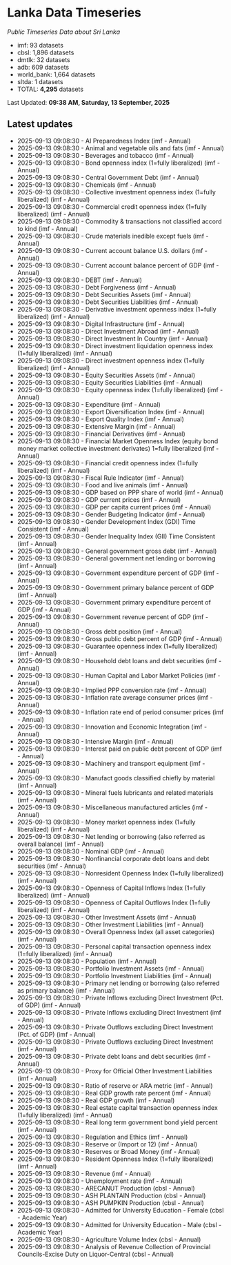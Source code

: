 # Lanka Data Timeseries
*Public Timeseries Data about Sri Lanka*

* imf: 93 datasets
* cbsl: 1,896 datasets
* dmtlk: 32 datasets
* adb: 609 datasets
* world_bank: 1,664 datasets
* sltda: 1 datasets
* TOTAL: **4,295** datasets

Last Updated: **09:38 AM, Saturday, 13 September, 2025**

## Latest updates

* 2025-09-13 09:08:30 - AI Preparedness Index (imf - Annual)
* 2025-09-13 09:08:30 - Animal and vegetable oils and fats (imf - Annual)
* 2025-09-13 09:08:30 - Beverages and tobacco (imf - Annual)
* 2025-09-13 09:08:30 - Bond openness index (1=fully liberalized) (imf - Annual)
* 2025-09-13 09:08:30 - Central Government Debt (imf - Annual)
* 2025-09-13 09:08:30 - Chemicals (imf - Annual)
* 2025-09-13 09:08:30 - Collective investment openness index (1=fully liberalized) (imf - Annual)
* 2025-09-13 09:08:30 - Commercial credit openness index (1=fully liberalized) (imf - Annual)
* 2025-09-13 09:08:30 - Commodity & transactions not classified accord to kind (imf - Annual)
* 2025-09-13 09:08:30 - Crude materials inedible except fuels (imf - Annual)
* 2025-09-13 09:08:30 - Current account balance U.S. dollars (imf - Annual)
* 2025-09-13 09:08:30 - Current account balance percent of GDP (imf - Annual)
* 2025-09-13 09:08:30 - DEBT (imf - Annual)
* 2025-09-13 09:08:30 - Debt Forgiveness (imf - Annual)
* 2025-09-13 09:08:30 - Debt Securities Assets (imf - Annual)
* 2025-09-13 09:08:30 - Debt Securities Liabilities (imf - Annual)
* 2025-09-13 09:08:30 - Derivative investment openness index (1=fully liberalized) (imf - Annual)
* 2025-09-13 09:08:30 - Digital Infrastructure (imf - Annual)
* 2025-09-13 09:08:30 - Direct Investment Abroad (imf - Annual)
* 2025-09-13 09:08:30 - Direct Investment In Country (imf - Annual)
* 2025-09-13 09:08:30 - Direct investment liquidation openness index (1=fully liberalized) (imf - Annual)
* 2025-09-13 09:08:30 - Direct investment openness index (1=fully liberalized) (imf - Annual)
* 2025-09-13 09:08:30 - Equity Securities Assets (imf - Annual)
* 2025-09-13 09:08:30 - Equity Securities Liabilities (imf - Annual)
* 2025-09-13 09:08:30 - Equity openness index (1=fully liberalized) (imf - Annual)
* 2025-09-13 09:08:30 - Expenditure (imf - Annual)
* 2025-09-13 09:08:30 - Export Diversification Index (imf - Annual)
* 2025-09-13 09:08:30 - Export Quality Index (imf - Annual)
* 2025-09-13 09:08:30 - Extensive Margin (imf - Annual)
* 2025-09-13 09:08:30 - Financial Derivatives (imf - Annual)
* 2025-09-13 09:08:30 - Financial Market Openness Index (equity bond money market collective investment derivates) 1=fully liberalized (imf - Annual)
* 2025-09-13 09:08:30 - Financial credit openness index (1=fully liberalized) (imf - Annual)
* 2025-09-13 09:08:30 - Fiscal Rule Indicator (imf - Annual)
* 2025-09-13 09:08:30 - Food and live animals (imf - Annual)
* 2025-09-13 09:08:30 - GDP based on PPP share of world (imf - Annual)
* 2025-09-13 09:08:30 - GDP current prices (imf - Annual)
* 2025-09-13 09:08:30 - GDP per capita current prices (imf - Annual)
* 2025-09-13 09:08:30 - Gender Budgeting Indicator (imf - Annual)
* 2025-09-13 09:08:30 - Gender Development Index (GDI) Time Consistent (imf - Annual)
* 2025-09-13 09:08:30 - Gender Inequality Index (GII) Time Consistent (imf - Annual)
* 2025-09-13 09:08:30 - General government gross debt (imf - Annual)
* 2025-09-13 09:08:30 - General government net lending or borrowing (imf - Annual)
* 2025-09-13 09:08:30 - Government expenditure percent of GDP (imf - Annual)
* 2025-09-13 09:08:30 - Government primary balance percent of GDP (imf - Annual)
* 2025-09-13 09:08:30 - Government primary expenditure percent of GDP (imf - Annual)
* 2025-09-13 09:08:30 - Government revenue percent of GDP (imf - Annual)
* 2025-09-13 09:08:30 - Gross debt position (imf - Annual)
* 2025-09-13 09:08:30 - Gross public debt percent of GDP (imf - Annual)
* 2025-09-13 09:08:30 - Guarantee openness index (1=fully liberalized) (imf - Annual)
* 2025-09-13 09:08:30 - Household debt loans and debt securities (imf - Annual)
* 2025-09-13 09:08:30 - Human Capital and Labor Market Policies (imf - Annual)
* 2025-09-13 09:08:30 - Implied PPP conversion rate (imf - Annual)
* 2025-09-13 09:08:30 - Inflation rate average consumer prices (imf - Annual)
* 2025-09-13 09:08:30 - Inflation rate end of period consumer prices (imf - Annual)
* 2025-09-13 09:08:30 - Innovation and Economic Integration (imf - Annual)
* 2025-09-13 09:08:30 - Intensive Margin (imf - Annual)
* 2025-09-13 09:08:30 - Interest paid on public debt percent of GDP (imf - Annual)
* 2025-09-13 09:08:30 - Machinery and transport equipment (imf - Annual)
* 2025-09-13 09:08:30 - Manufact goods classified chiefly by material (imf - Annual)
* 2025-09-13 09:08:30 - Mineral fuels lubricants and related materials (imf - Annual)
* 2025-09-13 09:08:30 - Miscellaneous manufactured articles (imf - Annual)
* 2025-09-13 09:08:30 - Money market openness index (1=fully liberalized) (imf - Annual)
* 2025-09-13 09:08:30 - Net lending or borrowing (also referred as overall balance) (imf - Annual)
* 2025-09-13 09:08:30 - Nominal GDP (imf - Annual)
* 2025-09-13 09:08:30 - Nonfinancial corporate debt loans and debt securities (imf - Annual)
* 2025-09-13 09:08:30 - Nonresident Openness Index (1=fully liberalized) (imf - Annual)
* 2025-09-13 09:08:30 - Openness of Capital Inflows Index (1=fully liberalized) (imf - Annual)
* 2025-09-13 09:08:30 - Openness of Capital Outflows Index (1=fully liberalized) (imf - Annual)
* 2025-09-13 09:08:30 - Other Investment Assets (imf - Annual)
* 2025-09-13 09:08:30 - Other Investment Liabilities (imf - Annual)
* 2025-09-13 09:08:30 - Overall Openness Index (all asset categories) (imf - Annual)
* 2025-09-13 09:08:30 - Personal capital transaction openness index (1=fully liberalized) (imf - Annual)
* 2025-09-13 09:08:30 - Population (imf - Annual)
* 2025-09-13 09:08:30 - Portfolio Investment Assets (imf - Annual)
* 2025-09-13 09:08:30 - Portfolio Investment Liabilities (imf - Annual)
* 2025-09-13 09:08:30 - Primary net lending or borrowing (also referred as primary balance) (imf - Annual)
* 2025-09-13 09:08:30 - Private Inflows excluding Direct Investment (Pct. of GDP) (imf - Annual)
* 2025-09-13 09:08:30 - Private Inflows excluding Direct Investment (imf - Annual)
* 2025-09-13 09:08:30 - Private Outflows excluding Direct Investment (Pct. of GDP) (imf - Annual)
* 2025-09-13 09:08:30 - Private Outflows excluding Direct Investment (imf - Annual)
* 2025-09-13 09:08:30 - Private debt loans and debt securities (imf - Annual)
* 2025-09-13 09:08:30 - Proxy for Official Other Investment Liabilities (imf - Annual)
* 2025-09-13 09:08:30 - Ratio of reserve or ARA metric (imf - Annual)
* 2025-09-13 09:08:30 - Real GDP growth rate percent (imf - Annual)
* 2025-09-13 09:08:30 - Real GDP growth (imf - Annual)
* 2025-09-13 09:08:30 - Real estate capital transaction openness index (1=fully liberalized) (imf - Annual)
* 2025-09-13 09:08:30 - Real long term government bond yield percent (imf - Annual)
* 2025-09-13 09:08:30 - Regulation and Ethics (imf - Annual)
* 2025-09-13 09:08:30 - Reserve or (Import or 12) (imf - Annual)
* 2025-09-13 09:08:30 - Reserves or Broad Money (imf - Annual)
* 2025-09-13 09:08:30 - Resident Openness Index (1=fully liberalized) (imf - Annual)
* 2025-09-13 09:08:30 - Revenue (imf - Annual)
* 2025-09-13 09:08:30 - Unemployment rate (imf - Annual)
* 2025-09-13 09:08:30 - ARECANUT Production (cbsl - Annual)
* 2025-09-13 09:08:30 - ASH PLANTAIN Production (cbsl - Annual)
* 2025-09-13 09:08:30 - ASH PUMPKIN Production (cbsl - Annual)
* 2025-09-13 09:08:30 - Admitted for University Education - Female (cbsl - Academic Year)
* 2025-09-13 09:08:30 - Admitted for University Education - Male (cbsl - Academic Year)
* 2025-09-13 09:08:30 - Agriculture Volume Index (cbsl - Annual)
* 2025-09-13 09:08:30 - Analysis of Revenue Collection of Provincial Councils-Excise Duty on Liquor-Central (cbsl - Annual)